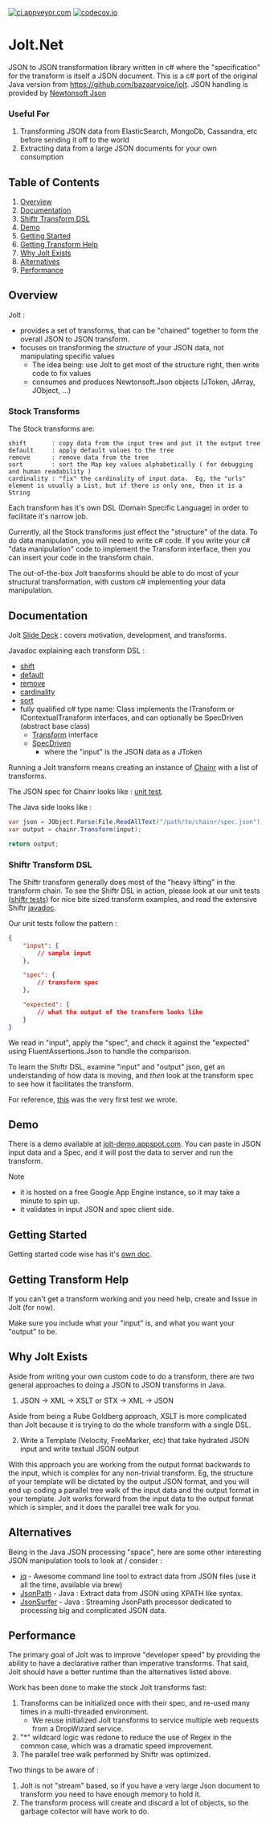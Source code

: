 [![ci.appveyor.com](https://ci.appveyor.com/api/projects/status/github/blushingpenguin/Jolt.Net?branch=master&svg=true)](https://ci.appveyor.com/api/projects/status/github/blushingpenguin/Jolt.Net?branch=master&svg=true)
[![codecov.io](https://codecov.io/gh/blushingpenguin/Jolt.Net/coverage.svg?branch=master)](https://codecov.io/gh/blushingpenguin/Jolt.Net?branch=master)

Jolt.Net
========

JSON to JSON transformation library written in c# where the "specification" for the transform is itself a JSON document.
This is a c# port of the original Java version from https://github.com/bazaarvoice/jolt.  JSON handling is provided
by [Newtonsoft Json](https://www.newtonsoft.com/json)

### Useful For

1. Transforming JSON data from ElasticSearch, MongoDb, Cassandra, etc before sending it off to the world
1. Extracting data from a large JSON documents for your own consumption

## Table of Contents

   1. [Overview](#Overview)
   2. [Documentation](#Documentation)
   3. [Shiftr Transform DSL](#Shiftr_Transform_DSL)
   4. [Demo](#Demo)
   5. [Getting Started](#Getting_Started)
   6. [Getting Transform Help](#Getting_Transform_Help)
   7. [Why Jolt Exists](#Why_Jolt_Exists)
   8. [Alternatives](#Alternatives)
   9. [Performance](#Performance)

## <a name="Overview"></a> Overview

Jolt :

* provides a set of transforms, that can be "chained" together to form the overall JSON to JSON transform.
* focuses on transforming the *structure* of your JSON data, not manipulating specific values
    * The idea being: use Jolt to get most of the structure right, then write code to fix values
    * consumes and produces Newtonsoft.Json objects (JToken, JArray, JObject, ...)

### Stock Transforms

The Stock transforms are:

    shift       : copy data from the input tree and put it the output tree
    default     : apply default values to the tree
    remove      : remove data from the tree
    sort        : sort the Map key values alphabetically ( for debugging and human readability )
    cardinality : "fix" the cardinality of input data.  Eg, the "urls" element is usually a List, but if there is only one, then it is a String

Each transform has it's own DSL (Domain Specific Language) in order to facilitate it's narrow job.

Currently, all the Stock transforms just effect the "structure" of the data.
To do data manipulation, you will need to write c# code.   If you write your c# "data manipulation" code to implement the Transform interface, then you can insert your code in the transform chain.

The out-of-the-box Jolt transforms should be able to do most of your structural transformation, with custom c# implementing your data manipulation.

## <a name="Documentation"></a> Documentation

Jolt [Slide Deck](https://docs.google.com/presentation/d/1sAiuiFC4Lzz4-064sg1p8EQt2ev0o442MfEbvrpD1ls/edit?usp=sharing) : covers motivation, development, and transforms.

Javadoc explaining each transform DSL :

* [shift](https://github.com/blushingpenguin/Jolt.Net/blob/master/Jolt.Net/Shiftr.cs)
* [default](https://github.com/blushingpenguin/Jolt.Net/blob/master/Jolt.Net/Defaultr.cs)
* [remove](https://github.com/blushingpenguin/Jolt.Net/blob/master/Jolt.Net/Removr.cs)
* [cardinality](https://github.com/blushingpenguin/Jolt.Net/blob/master/Jolt.Net/CardinalityTransform.cs)
* [sort](https://github.com/blushingpenguin/Jolt.Net/blob/master/Jolt.Net/Sortr.cs)
* fully qualified c# type name: Class implements the ITransform or IContextualTransform interfaces, and can optionally be SpecDriven (abstract base class)
    * [Transform](https://github.com/blushingpenguin/Jolt.Net/blob/master/Jolt.Net/Transform.cs) interface
    * [SpecDriven](https://github.com/blushingpenguin/Jolt.Net/blob/master/Jolt.Net/SpecDriven.cs)
        * where the "input" is the JSON data as a JToken

Running a Jolt transform means creating an instance of [Chainr](https://github.com/blushingpenguin/Jolt.Net/blob/master/Jolt.Net/Chainr.cs)  with a list of transforms.

The JSON spec for Chainr looks like : [unit test](https://github.com/blushingpenguin/Jolt.Net/blob/master/Jolt.Net.Test/json/chainr/integration/firstSample.json).

The Java side looks like :

``` csharp
var json = JObject.Parse(File.ReadAllText("/path/to/chainr/spec.json"));
var output = chainr.Transform(input);

return output;
```

### <a name="Shiftr_Transform_DSL"></a> Shiftr Transform DSL

The Shiftr transform generally does most of the "heavy lifting" in the transform chain.
To see the Shiftr DSL in action, please look at our unit tests ([shiftr tests](https://github.com/blushingpenguin/Jolt.Net/tree/master/Jolt.Net.Test/json/shiftr)) for nice bite sized transform examples, and read the extensive Shiftr [javadoc](https://github.com/blushingpenguin/Jolt.Net/blob/master/Jolt.Net/Shiftr.cs).

Our unit tests follow the pattern :

``` json
{
    "input": {
        // sample input
    },

    "spec": {
        // transform spec
    },

    "expected": {
        // what the output of the transform looks like
    }
}
```

We read in "input", apply the "spec", and check it against the "expected" using FluentAssertions.Json to handle the comparison.

To learn the Shiftr DSL, examine "input" and "output" json, get an understanding of how data is moving, and *then* look at the transform spec to see how it facilitates the transform.

For reference, [this](https://github.com/blushingpenguin/Jolt.Net/blob/master/Jolt.Net.Test/json/shiftr/firstSample.json) was the very first test we wrote.


## <a name="Demo"></a> Demo

There is a demo available at [jolt-demo.appspot.com](http://jolt-demo.appspot.com/).
You can paste in JSON input data and a Spec, and it will post the data to server and run the transform.

Note

* it is hosted on a free Google App Engine instance, so it may take a minute to spin up.
* it validates in input JSON and spec client side.

## <a name="Getting_Started"></a> Getting Started

Getting started code wise has it's [own doc](gettingStarted.md).

## <a name="Getting_Transform_Help"></a> Getting Transform Help

If you can't get a transform working and you need help, create and Issue in Jolt (for now).

Make sure you include what your "input" is, and what you want your "output" to be.

## <a name="Why_Jolt_Exists"></a> Why Jolt Exists

Aside from writing your own custom code to do a transform, there are two general approaches to doing a JSON to JSON transforms in Java.

1) JSON -> XML -> XSLT or STX -> XML -> JSON

Aside from being a Rube Goldberg approach, XSLT is more complicated than Jolt because it is trying to do the whole transform with a single DSL.

2) Write a Template (Velocity, FreeMarker, etc) that take hydrated JSON input and write textual JSON output

With this approach you are working from the output format backwards to the input, which is complex for any non-trivial transform.
Eg, the structure of your template will be dictated by the output JSON format, and you will end up coding a parallel tree walk of the input data and the output format in your template.
Jolt works forward from the input data to the output format which is simpler, and it does the parallel tree walk for you.

## <a name="Alternatives"></a> Alternatives

Being in the Java JSON processing "space", here are some other interesting JSON manipulation tools to look at / consider :

* [jq](https://stedolan.github.io/jq) - Awesome command line tool to extract data from JSON files (use it all the time, available via brew)
* [JsonPath](https://github.com/jayway/JsonPath) - Java : Extract data from JSON using XPATH like syntax.
* [JsonSurfer](https://github.com/jsurfer/JsonSurfer) - Java : Streaming JsonPath processor dedicated to processing big and complicated JSON data.

## <a name="Performance"></a> Performance

The primary goal of Jolt was to improve "developer speed" by providing the ability to have a declarative rather than imperative transforms.
That said, Jolt should have a better runtime than the alternatives listed above.

Work has been done to make the stock Jolt transforms fast:

1. Transforms can be initialized once with their spec, and re-used many times in a multi-threaded environment.
    * We reuse initialized Jolt transforms to service multiple web requests from a DropWizard service.
2. "*" wildcard logic was redone to reduce the use of Regex in the common case, which was a dramatic speed improvement.
3. The parallel tree walk performed by Shiftr was optimized.

Two things to be aware of :

1. Jolt is not "stream" based, so if you have a very large Json document to transform you need to have enough memory to hold it.
2. The transform process will create and discard a lot of objects, so the garbage collector will have work to do.
